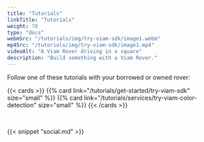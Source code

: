 ```yaml
---
title: "Tutorials"
linkTitle: "Tutorials"
weight: 70
type: "docs"
webmSrc: "/tutorials/img/try-viam-sdk/image1.webm"
mp4Src: "/tutorials/img/try-viam-sdk/image1.mp4"
videoAlt: "A Viam Rover driving in a square"
description: "Build something with a Viam Rover."
---
```


<div>
<p>Follow one of these tutorials with your borrowed or owned rover:</p>
</div>

{{< cards >}}
    {{% card link="/tutorials/get-started/try-viam-sdk" size="small" %}}
    {{% card link="/tutorials/services/try-viam-color-detection" size="small" %}}
{{< /cards >}}

<br>

{{< snippet "social.md" >}}
